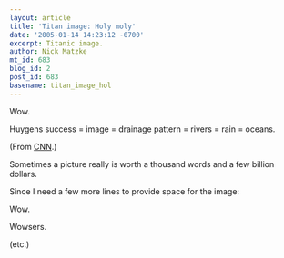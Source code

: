 ```yaml
---
layout: article
title: 'Titan image: Holy moly'
date: '2005-01-14 14:23:12 -0700'
excerpt: Titanic image.
author: Nick Matzke
mt_id: 683
blog_id: 2
post_id: 683
basename: titan_image_hol
---
```

<img src="http://i.a.cnn.net/cnn/2005/TECH/space/01/14/huygens.titan/top.main.titan.shoreline.jpg" alt="" style="float:left;" />

Wow.  

Huygens success = image = drainage pattern = rivers = rain = oceans.

(From [CNN](http://www.cnn.com/2005/TECH/space/01/14/huygens.titan/index.html).)

Sometimes a picture really is worth a thousand words and a few billion dollars.

Since I need a few more lines to provide space for the image:

Wow.

Wowsers.

(etc.)
